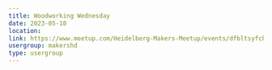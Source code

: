 ```yaml
---
title: Woodworking Wednesday
date: 2023-05-10
location: 
link: https://www.meetup.com/Heidelberg-Makers-Meetup/events/dfbltsyfchbnb/
usergroup: makershd
type: usergroup
---
```

